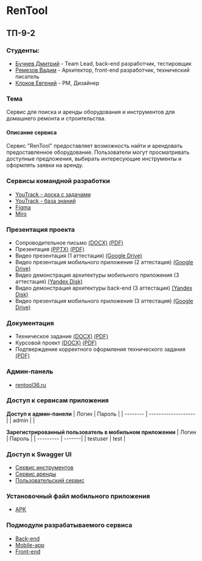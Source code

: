 # RenTool

## ТП-9-2

### Студенты:
- [Бучнев Дмитрий](https://github.com/BuchnevDmitry) - Team Lead, back-end разработчик, тестировщик
- [Ремезов Вадим](https://github.com/bitchofson) - Архитектор, front-end разработчик, технический писатель
- [Клоков Евгений](https://github.com/e9nchrv) - PM, Дизайнер
  
### Тема
Сервис для поиска и аренды оборудования и инструментов для домашнего ремонта и строительства.

#### Описание сервиса
  Сервис "RenTool" предоставляет возможность найти и арендовать предоставленное оборудование. Пользователи могут просматривать доступные предложения, выбирать интересующие инструменты и оформлять заявки на аренду.

### Сервисы командной разработки
  - [YouTrack - доска с задачами](https://rentool.youtrack.cloud/agiles/159-2/current)
  - [YouTrack - база знаний](https://rentool.youtrack.cloud/articles/RT)
  - [Figma](https://www.figma.com/file/b1cB5xFWFMcpCHpYBF1Oxz/tp-9.2?type=design&mode=design&t=Bu2FpO7ULpbCLKJd-1)
  - [Miro](https://miro.com/app/board/uXjVNpUOoUI=/)

### Презентация проекта
- Сопроводительное письмо [(DOCX)](https://github.com/BuchnevDmitry/tp-9.2/blob/main/documentation/%D0%A1%D0%BE%D0%BF%D1%80%D0%BE%D0%B2%D0%BE%D0%B4%D0%B8%D1%82%D0%B5%D0%BB%D1%8C%D0%BD%D0%BE%D0%B5%20%D0%BF%D0%B8%D1%81%D1%8C%D0%BC%D0%BE.docx) [(PDF)](https://github.com/BuchnevDmitry/tp-9.2/blob/main/documentation/%D0%A1%D0%BE%D0%BF%D1%80%D0%BE%D0%B2%D0%BE%D0%B4%D0%B8%D1%82%D0%B5%D0%BB%D1%8C%D0%BD%D0%BE%D0%B5%20%D0%BF%D0%B8%D1%81%D1%8C%D0%BC%D0%BE.pdf)
- Презентация [(PPTX)](https://github.com/BuchnevDmitry/tp-9.2/blob/main/presentation/Presentation_9.2.pptx) [(PDF)](https://github.com/BuchnevDmitry/tp-9.2/blob/main/presentation/Presentation_9.2.pdf)
- Видео презентация (1 аттестация) [(Google Drive)](https://drive.google.com/file/d/1_hr4NI8T3bHeOKWhnQ-OMMlze1tIbaeU/view?usp=sharing)
- Видео презентация мобильного приложения (2 аттестация) [(Google Drive)](https://drive.google.com/file/d/1jcSJ666L3rnGGGccTFjXU1-65Fo3_WNh/view)
- Видео демонстрация архитектуры мобильного приложения (3 аттестация) [(Yandex Disk)](https://disk.yandex.com/d/5Dmyh35VoKY-RA)
- Видео демонстрация архитектуры back-end (3 аттестация) [(Yandex Disk)](https://disk.yandex.ru/i/yplTNs2kRYB2UQ)
- Видео презентация мобильного приложения (3 аттестация) [(Google Drive)](https://drive.google.com/file/d/1keaxA2yULgDasC6H6eyG_SGqDgehcQ-6/view?usp=share_link)

### Документация
- Техническое задание [(DOCX)](https://github.com/BuchnevDmitry/tp-9.2/blob/main/documentation/%D0%A2%D0%B5%D1%85%D0%BD%D0%B8%D1%87%D0%B5%D1%81%D0%BA%D0%BE%D0%B5%20%D0%B7%D0%B0%D0%B4%D0%B0%D0%BD%D0%B8%D0%B5.docx) [(PDF)](https://github.com/BuchnevDmitry/tp-9.2/blob/main/documentation/%D0%A2%D0%B5%D1%85%D0%BD%D0%B8%D1%87%D0%B5%D1%81%D0%BA%D0%BE%D0%B5%20%D0%B7%D0%B0%D0%B4%D0%B0%D0%BD%D0%B8%D0%B5.pdf)
- Курсовой проект [(DOCX)](https://github.com/BuchnevDmitry/tp-9.2/blob/main/documentation/Курсовой%20проект.docx) [(PDF)](https://github.com/BuchnevDmitry/tp-9.2/blob/main/documentation/Курсовой%20проект.pdf)
- Подтверждение корректного оформления технического задания [(PDF)](https://github.com/BuchnevDmitry/tp-9.2/blob/main/documentation/%D0%9E%D1%84%D0%BE%D1%80%D0%BC%D0%B8%D1%82%D0%B5%D0%BB%D1%8C%D1%81%D0%BA%D0%B8%D0%B5%20%D0%B7%D0%B0%D0%B4%D0%B0%D1%87%D0%B8.pdf)

### Админ-панель
- [rentool36.ru](https://rentool36.ru)

### Доступ к сервисам приложения

__Доступ к админ-панели__
| Логин    |       Пароль        |
| -------- | ------------------- |
| admin    |    |

__Зарегистрированный пользователь в мобильном приложении__
| Логин     | Пароль |
| --------- | -------|
| testuser  | test   |

### Доступ к Swagger UI
- [Сервис инструментов](https://api-tool.rentool36.ru/swagger-ui/index.html)
- [Сервис аренды](https://api-rent.rentool36.ru/swagger-ui/index.html)
- [Пользовательский сервис](https://api-user.rentool36.ru/swagger-ui/index.html)

### Установочный файл мобильного приложения
- [APK](https://github.com/BuchnevDmitry/mobile-9.2/releases/download/v.1.0.1/app-release.apk)

### Подмодули разрабатываемого сервиса
- [Back-end](https://github.com/BuchnevDmitry/backend-9.2)
- [Mobile-app](https://github.com/BuchnevDmitry/mobile-9.2)
- [Front-end](https://github.com/bitchofson/admin-rentool)
